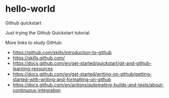 # hello-world
Github quickstart

Just trying the Github Quickstart tutorial.

More links to study GitHub:
 
+ https://github.com/skills/introduction-to-github
+ https://skills.github.com/
+ https://docs.github.com/en/get-started/quickstart/git-and-github-learning-resources
+ https://docs.github.com/en/get-started/writing-on-github/getting-started-with-writing-and-formatting-on-github
+ https://docs.github.com/en/actions/automating-builds-and-tests/about-continuous-integration
